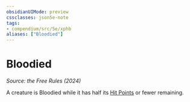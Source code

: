 ```yaml
---
obsidianUIMode: preview
cssclasses: json5e-note
tags:
- compendium/src/5e/xphb
aliases: ["Bloodied"]
---
```

# Bloodied
*Source: the Free Rules (2024)* 

A creature is Bloodied while it has half its [Hit Points](hit-points-xphb.md) or fewer remaining.